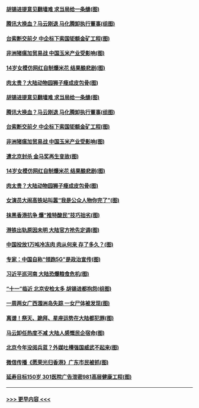 #### [胡锡进提意见翻墙难 求当局给一条缝(图)](../pages/p1/907813.md?t=09200524) 
#### [腾讯大换血？马云刚退 马化腾卸执行董事(组图)](../pages/p1/907929.md?t=09200524) 
#### [台索断交前夕 中企标下索国钜额金矿工程(图)](../pages/p1/907930.md?t=09200524) 
#### [非洲猪瘟加贸易战 中国玉米产业受影响(图)](../pages/p1/907831.md?t=09200524) 
#### [14岁女模仿网红自制爆米花 结果酿悲剧(图)](../pages/p1/907893.md?t=09200524) 
#### [肉太贵？大陆动物园狮子瘦成皮包骨(图)](../pages/p1/907880.md?t=09200524) 
#### [胡锡进提意见翻墙难 求当局给一条缝(图)](../pages/p1/907813.md?t=09200524) 
#### [腾讯大换血？马云刚退 马化腾卸执行董事(组图)](../pages/p1/907929.md?t=09200524) 
#### [台索断交前夕 中企标下索国钜额金矿工程(图)](../pages/p1/907930.md?t=09200524) 
#### [非洲猪瘟加贸易战 中国玉米产业受影响(图)](../pages/p1/907831.md?t=09200524) 
#### [遭北京封杀 金马奖再生变故(图)](../pages/p1/907903.md?t=09200524) 
#### [14岁女模仿网红自制爆米花 结果酿悲剧(图)](../pages/p1/907893.md?t=09200524) 
#### [肉太贵？大陆动物园狮子瘦成皮包骨(图)](../pages/p1/907880.md?t=09200524) 
#### [女演员大闹高铁站叫嚣“我是公众人物你完了”(图)](../pages/p1/907869.md?t=09200524) 
#### [抹黑香港抗争 爆“推特酸民”技巧拙劣(图)](../pages/p1/907852.md?t=09200524) 
#### [港铁出轨原因未明 大陆官方抢先定调(图)](../pages/p1/907812.md?t=09200524) 
#### [中国投放1万吨冷冻肉 肉从何来 存了多久？(图)](../pages/p1/907755.md?t=09200524) 
#### [专家：中国自称“领跑5G”是政治宣传(图)](../pages/p1/907794.md?t=09200524) 
#### [习近平巡河南 大陆恐爆粮食危机(图)](../pages/p1/907776.md?t=09200524) 
#### [“十一”临近 北京安检太多 胡锡进都抱怨(组图)](../pages/p1/907782.md?t=09200524) 
#### [一周两女广西涠洲岛失踪 一女尸体被发现(图)](../pages/p1/907554.md?t=09200524) 
#### [离谱！祭天、跪拜、星座运势在大陆都犯罪(图)](../pages/p1/907742.md?t=09200524) 
#### [马云卸任热度不减 大陆人感慨民企宿命(图)](../pages/p1/907681.md?t=09200524) 
#### [北京今年没阅兵蓝？外媒吐槽强国威武不起来(图)](../pages/p1/907696.md?t=09200524) 
#### [微信传播《愿荣光归香港》广东市民被抓(图)](../pages/p1/907693.md?t=09200524) 
#### [延寿目标150岁 301医院广告泄密981高层健康工程(图)](../pages/p1/907660.md?t=09200524) 

----
#### [ >>> 更早内容 <<< ](../indexes/p1-earlier.md)

